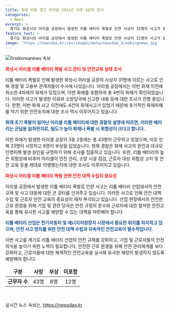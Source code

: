 ```yaml
---
title: 화재 위험 경고 아리셀 2021년 이후 4번의 참사
categories:
  - News
excerpt: >
  경기도 화성시의 아리셀 공장에서 발생한 리튬 배터리 폭발로 인한 사상자 31명의 사고가 발생했다. 이번 화재 이전에도 적어도 4차례의 화재가 있었으며, 안전교육 및 관리 부족으로 대규모 피해를 가져왔다는 비판이 제기되고 있다. 경찰은 화재 사고의 원인을 조사 중이며, 안전조치가 취해졌는지 여부도 살펴보고 있다. 근로자 43명 중 23명이 사상했으며, 현재까지 65명을 조사 중이라고 밝히고 있다.
feature_text: >
  경기도 화성시의 아리셀 공장에서 발생한 리튬 배터리 폭발로 인한 사상자 31명의 사고가 발생했다. 이번 화재 이전에도 적어도 4차례의 화재가 있었으며, 안전교육 및 관리 부족으로 대규모 피해를 가져왔다는 비판이 제기되고 있다. 경찰은 화재 사고의 원인을 조사 중이며, 안전조치가 취해졌는지 여부도 살펴보고 있다. 근로자 43명 중 23명이 사상했으며, 현재까지 65명을 조사 중이라고 밝히고 있다.
image: 'https://newsdao.kr/res/images/meta/newsdao_breakingnews.jpg'
---
```


<p><img src="https://newsdao.kr/res/images/meta/newsdao_breakingnews.jpg" alt="firstkoreanews 속보" /></p>

<p><b><span style="color: #ee2323;">화성시 아리셀 리튬 배터리 폭발 사고 관리 및 안전교육 실태 조사</span></b></p>

<p>리튬 배터리 폭발로 인해 발생한 화성시 아리셀 공장의 사상자 31명에 이르는 사고로 인해 경찰 및 고용부 관계자들이 수사에 나섰습니다. 아리셀 공장에서는 이번 화재 이전에 최소한 4차례의 화재가 있었으며, 이번 화재를 포함하여 총 4번의 화재가 확인되었습니다. 이러한 사고가 발생한 이유와 소방당국에 신고한 내용 등에 대한 조사가 진행 중입니다. 한편, 이번 화재 사고 이전에도 4건의 화재사고가 있었기 때문에 추가적인 화재피해를 막기 위한 안전조치에 대한 조사 역시 이루어지고 있습니다.</p>

<p><b><span style="color: #1a5490;">화재 초기 폭발이 일어난 아리셀 리튬 배터리에 대한 경찰의 설명에 따르면, 이러한 배터리는 군납용 일차전지로, 밀도가 높아 화재나 폭발 시 위험성이 크다고 합니다.</span></b></p>

<p>이번 화재가 발생한 아리셀 공장의 3동 2층에는 총 43명이 근무하고 있었으며, 이로 인해 23명이 사망하고 8명이 부상을 입었습니다. 현재 경찰은 화재 사고의 원인과 대규모 인명피해 발생 원인을 규명하기 위해 조사를 집중하고 있습니다. 또한, 리튬 배터리의 높은 위험성에 비추어 아리셀이 안전 관리, 소방 시설 점검, 근로자 대상 위험성 고지 및 안전 교육 등을 제대로 이행했는지에 대한 조사도 이루어지고 있습니다.</p>

<p><b><span style="color: #ee2323;">화성시 아리셀 리튬 배터리 폭발 관련 안전 대책 수립의 중요성</span></b></p>

<p>아리셀 공장에서 발생한 리튬 배터리 폭발로 인한 사고는 리튬 배터리 산업에서의 안전 규제 및 사고 대응에 대한 큰 강타를 안겨주고 있습니다. 이러한 사고로 인해 안전 대책 수립 및 근로자 안전 교육의 중요성이 재차 부각되고 있습니다. 산업 현장에서의 안전한 근로 환경을 위해 기업 및 관련 당국은 안전 규정의 준수와 근로자에 대한 철저한 안전교육을 통해 유사한 사고를 예방할 수 있는 대책을 마련해야 합니다.</p>

<p><b><span style="color: #1a5490;">리튬 배터리 산업은 전기자동차 및 에너지저장장치 시장에서 중요한 위치를 차지하고 있으며, 안전 사고 방지를 위한 안전 대책 수립과 지속적인 안전교육이 필수적입니다.</span></b></p>

<p>이번 사고를 계기로 리튬 배터리 산업의 안전 규제를 강화하고, 기업 및 근로자들의 안전의식을 높이기 위한 노력이 필요합니다. 안전한 근로 환경을 위해 안전 관리체계를 보다 강화하고, 근로자들에 대한 체계적인 안전교육을 실시해 유사한 재앙이 발생하지 않도록 예방해야 합니다.</p>

<table>
<thead>
<tr>
<td style="text-align: center; height: 17px;"><b>구분</b></td>
<td style="text-align: center; height: 17px;"><b>사망</b></td>
<td style="text-align: center; height: 17px;"><b>부상</b></td>
<td style="text-align: center; height: 17px;"><b>미포함</b></td>
</tr>
</thead>
<tbody>
<tr>
<td style="text-align: center; height: 17px;"><b>근무자 수</b></td>
<td style="text-align: center; height: 17px;">43명</td>
<td style="text-align: center; height: 17px;">8명</td>
<td style="text-align: center; height: 17px;">12명</td>
</tr>
</tbody>
</table>

<p data-ke-size="size16">&nbsp;</p>
실시간 뉴스 속보는, <a href="https://newsdao.kr" rel="dofollow">https://newsdao.kr</a>


